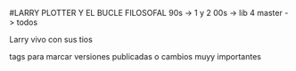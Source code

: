 #LARRY PLOTTER Y EL BUCLE FILOSOFAL
90s -> 1 y 2 
00s -> lib 4
master -> todos 

Larry vivo con sus tios

tags para marcar versiones publicadas o cambios muyy importantes 
